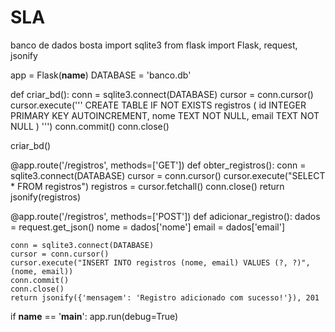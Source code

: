 # SLA
banco de dados bosta
import sqlite3
from flask import Flask, request, jsonify

app = Flask(__name__)
DATABASE = 'banco.db'

def criar_bd():
    conn = sqlite3.connect(DATABASE)
    cursor = conn.cursor()
    cursor.execute('''
        CREATE TABLE IF NOT EXISTS registros (
            id INTEGER PRIMARY KEY AUTOINCREMENT,
            nome TEXT NOT NULL,
            email TEXT NOT NULL
        )
    ''')
    conn.commit()
    conn.close()

criar_bd()

@app.route('/registros', methods=['GET'])
def obter_registros():
    conn = sqlite3.connect(DATABASE)
    cursor = conn.cursor()
    cursor.execute("SELECT * FROM registros")
    registros = cursor.fetchall()
    conn.close()
    return jsonify(registros)

@app.route('/registros', methods=['POST'])
def adicionar_registro():
    dados = request.get_json()
    nome = dados['nome']
    email = dados['email']
    
    conn = sqlite3.connect(DATABASE)
    cursor = conn.cursor()
    cursor.execute("INSERT INTO registros (nome, email) VALUES (?, ?)", (nome, email))
    conn.commit()
    conn.close()
    return jsonify({'mensagem': 'Registro adicionado com sucesso!'}), 201

if __name__ == '__main__':
    app.run(debug=True)
